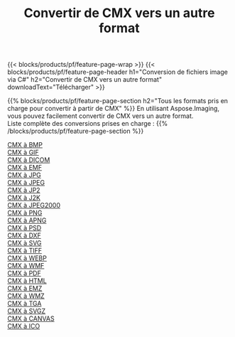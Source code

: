 ﻿---
title: Convertir de CMX vers un autre format 
weight: 3920
url: /fr/java/conversion/from/cmx 
lang: fr
langdirlevel: 2
locales: zh-hans,ja,it,ru,de,es,fr,nl,id,lt,pl,pt,vi,tr,ko,zh-hant,ar,hi,th,sv,cs,uk,he
description: En utilisant Aspose.Imaging, vous pouvez facilement convertir de CMX vers un autre format
---

{{< blocks/products/pf/feature-page-wrap >}}
{{< blocks/products/pf/feature-page-header h1="Conversion de fichiers image via C#" h2="Convertir de CMX vers un autre format" downloadText="Télécharger" >}}


{{% blocks/products/pf/feature-page-section  h2="Tous les formats pris en charge pour convertir à partir de CMX" %}}
En utilisant Aspose.Imaging, vous pouvez facilement convertir de CMX vers un autre format.
<br/>
Liste complète des conversions prises en charge :
{{% /blocks/products/pf/feature-page-section %}}
<div class="container-fluid productfamilypage bg-gray">
    <div class="convertypes bg-gray agp-content section">
        <div class="container">
		<div class="row other-converters">
		    <div class='col-md-2 other-converter remove-lp remove-rp'><a href="/imaging/fr/java/conversion/cmx-to-bmp" >CMX à BMP</a></div><div class='col-md-2 other-converter remove-lp remove-rp'><a href="/imaging/fr/java/conversion/cmx-to-gif" >CMX à GIF</a></div><div class='col-md-2 other-converter remove-lp remove-rp'><a href="/imaging/fr/java/conversion/cmx-to-dicom" >CMX à DICOM</a></div><div class='col-md-2 other-converter remove-lp remove-rp'><a href="/imaging/fr/java/conversion/cmx-to-emf" >CMX à EMF</a></div><div class='col-md-2 other-converter remove-lp remove-rp'><a href="/imaging/fr/java/conversion/cmx-to-jpg" >CMX à JPG</a></div><div class='col-md-2 other-converter remove-lp remove-rp'><a href="/imaging/fr/java/conversion/cmx-to-jpeg" >CMX à JPEG</a></div><div class='col-md-2 other-converter remove-lp remove-rp'><a href="/imaging/fr/java/conversion/cmx-to-jp2" >CMX à JP2</a></div><div class='col-md-2 other-converter remove-lp remove-rp'><a href="/imaging/fr/java/conversion/cmx-to-j2k" >CMX à J2K</a></div><div class='col-md-2 other-converter remove-lp remove-rp'><a href="/imaging/fr/java/conversion/cmx-to-jpeg2000" >CMX à JPEG2000</a></div><div class='col-md-2 other-converter remove-lp remove-rp'><a href="/imaging/fr/java/conversion/cmx-to-png" >CMX à PNG</a></div><div class='col-md-2 other-converter remove-lp remove-rp'><a href="/imaging/fr/java/conversion/cmx-to-apng" >CMX à APNG</a></div><div class='col-md-2 other-converter remove-lp remove-rp'><a href="/imaging/fr/java/conversion/cmx-to-psd" >CMX à PSD</a></div><div class='col-md-2 other-converter remove-lp remove-rp'><a href="/imaging/fr/java/conversion/cmx-to-dxf" >CMX à DXF</a></div><div class='col-md-2 other-converter remove-lp remove-rp'><a href="/imaging/fr/java/conversion/cmx-to-svg" >CMX à SVG</a></div><div class='col-md-2 other-converter remove-lp remove-rp'><a href="/imaging/fr/java/conversion/cmx-to-tiff" >CMX à TIFF</a></div><div class='col-md-2 other-converter remove-lp remove-rp'><a href="/imaging/fr/java/conversion/cmx-to-webp" >CMX à WEBP</a></div><div class='col-md-2 other-converter remove-lp remove-rp'><a href="/imaging/fr/java/conversion/cmx-to-wmf" >CMX à WMF</a></div><div class='col-md-2 other-converter remove-lp remove-rp'><a href="/imaging/fr/java/conversion/cmx-to-pdf" >CMX à PDF</a></div><div class='col-md-2 other-converter remove-lp remove-rp'><a href="/imaging/fr/java/conversion/cmx-to-html" >CMX à HTML</a></div><div class='col-md-2 other-converter remove-lp remove-rp'><a href="/imaging/fr/java/conversion/cmx-to-emz" >CMX à EMZ</a></div><div class='col-md-2 other-converter remove-lp remove-rp'><a href="/imaging/fr/java/conversion/cmx-to-wmz" >CMX à WMZ</a></div><div class='col-md-2 other-converter remove-lp remove-rp'><a href="/imaging/fr/java/conversion/cmx-to-tga" >CMX à TGA</a></div><div class='col-md-2 other-converter remove-lp remove-rp'><a href="/imaging/fr/java/conversion/cmx-to-svgz" >CMX à SVGZ</a></div><div class='col-md-2 other-converter remove-lp remove-rp'><a href="/imaging/fr/java/conversion/cmx-to-canvas" >CMX à CANVAS</a></div><div class='col-md-2 other-converter remove-lp remove-rp'><a href="/imaging/fr/java/conversion/cmx-to-ico" >CMX à ICO</a></div>
                </div>
        </div>
    </div>
</div>
<br/>


